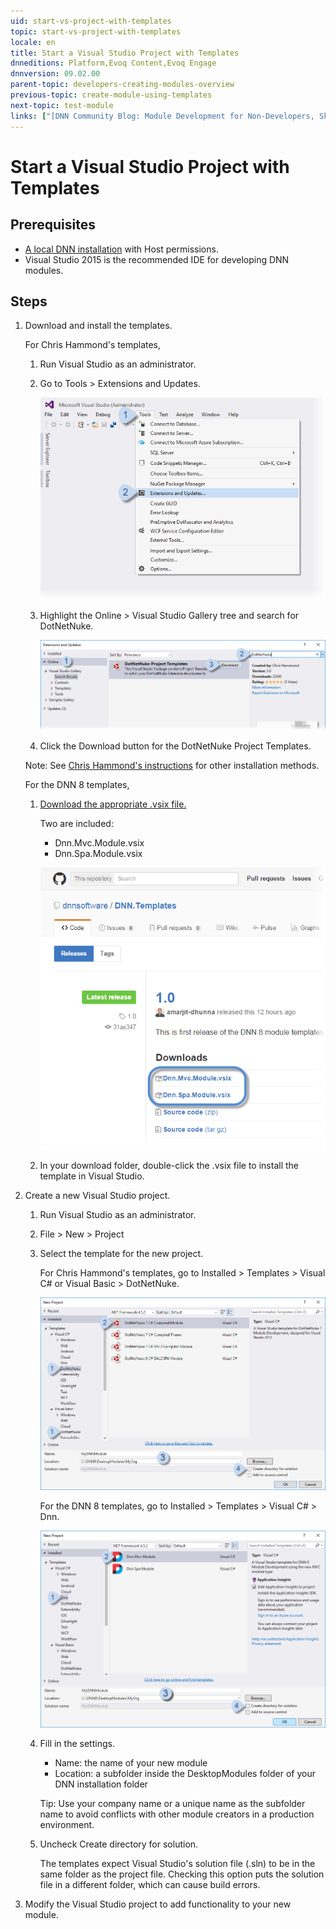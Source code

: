 ```yaml
---
uid: start-vs-project-with-templates
topic: start-vs-project-with-templates
locale: en
title: Start a Visual Studio Project with Templates
dnneditions: Platform,Evoq Content,Evoq Engage
dnnversion: 09.02.00
parent-topic: developers-creating-modules-overview
previous-topic: create-module-using-templates
next-topic: test-module
links: ["[DNN Community Blog: Module Development for Non-Developers, Skinners, & DNN Beginners — Blog Series by Clinton Patterson](http://www.dnnsoftware.com/community-blog/cid/155064/module-development-for-non-developers-skinners-dnn-beginners--blog-series-intro)","[Using the new Module Development Templates for DotNetNuke 7 by Chris Hammond](http://www.chrishammond.com/blog/itemid/2616/using-the-new-module-development-templates-for-dot)"]
---
```


# Start a Visual Studio Project with Templates

## Prerequisites

*   [A local DNN installation](set-up-dnn) with Host permissions.
*   Visual Studio 2015 is the recommended IDE for developing DNN modules.

## Steps

1.  Download and install the templates.
    
    For Chris Hammond's templates,
    
    1.  Run Visual Studio as an administrator.
    2.  Go to Tools \> Extensions and Updates.
        
          
        
        ![Tools > Extensions and Updates](/images/scr-VS2015ExtAndUpdates.png)
        
          
        
    3.  Highlight the Online \> Visual Studio Gallery tree and search for DotNetNuke.
        
          
        
        ![In the Online > Visual Studio Gallery tree, search for DotNetNuke then Download.](/images/scr-VS2015Search4DNN.png)
        
          
        
    4.  Click the Download button for the DotNetNuke Project Templates.
    
    Note: See [Chris Hammond's instructions](http://www.chrishammond.com/blog/itemid/2616/using-the-new-module-development-templates-for-dot) for other installation methods.
    
    For the DNN 8 templates,
    
    1.  [Download the appropriate .vsix file.](http://github.com/dnnsoftware/DNN.Templates/releases)
        
        Two are included:
        
        *   Dnn.Mvc.Module.vsix
        *   Dnn.Spa.Module.vsix
        
          
        
        ![Download DNN8 templates from Github.](/images/scr-VS2015DNN8Templates-11.png)
        
          
        
    2.  In your download folder, double-click the .vsix file to install the template in Visual Studio.
2.  Create a new Visual Studio project.
    1.  Run Visual Studio as an administrator.
    2.  File \> New \> Project
    3.  Select the template for the new project.
        
        For Chris Hammond's templates, go to Installed \> Templates \> Visual C# or Visual Basic \> DotNetNuke.  
        
        ![Visual Studio > New > Project with Chris Hammond's templates](/images/scr-VS2015NewProjectWithTemplates-02.png)
        
          
        
        For the DNN 8 templates, go to Installed \> Templates \> Visual C# \> Dnn.  
        
        ![Visual Studio > New > Project with DNN8 templates](/images/scr-VS2015NewProjectWithTemplates-01.png)
        
          
        
    4.  Fill in the settings.
        
        *   Name: the name of your new module
        *   Location: a subfolder inside the DesktopModules folder of your DNN installation folder
        
        Tip: Use your company name or a unique name as the subfolder name to avoid conflicts with other module creators in a production environment.
        
    5.  Uncheck Create directory for solution.
        
        The templates expect Visual Studio's solution file (.sln) to be in the same folder as the project file. Checking this option puts the solution file in a different folder, which can cause build errors.
        
3.  Modify the Visual Studio project to add functionality to your new module.